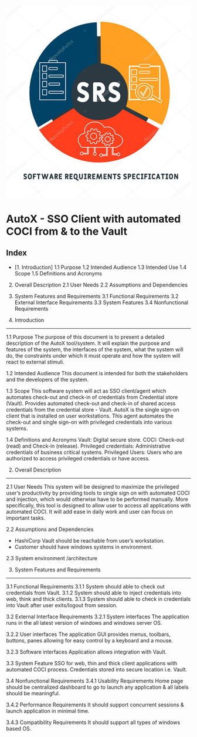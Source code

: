 ![SRS](/Docs/Images/Software-Requirement-Specifications.jpg)








# AutoX - SSO Client with automated COCI from & to the Vault









Index
-------------------------------------------------------------------------------------------------------------------------------

- [1. Introduction]
           1.1 Purpose
           1.2 Intended Audience
           1.3 Intended Use
           1.4 Scope
           1.5 Definitions and Acronyms

2. Overall Description
           2.1 User Needs
           2.2 Assumptions and Dependencies

3. System Features and Requirements
            3.1 Functional Requirements
            3.2 External Interface Requirements
            3.3 System Features
            3.4 Nonfunctional Requirements









1. Introduction
-----------------------------------------------------------------------------------------------
1.1 Purpose
The purpose of this document is to present a detailed description of the AutoX tool/system. It will explain the purpose and features of the system, the interfaces of the system, what the system will do, the constraints under which it must operate and how the system will react to external stimuli.

1.2 Intended Audience
This document is intended for both the stakeholders and the developers of the system.

1.3 Scope
This software system will act as SSO client/agent which automates check-out and check-in of credentials from Credential store (Vault). 
Provides automated check-out and check-in of shared access credentials from the credential store - Vault.
AutoX is the single sign-on client that is installed on user workstations. This agent automates the check-out and single sign-on with privileged credentials into various systems.

1.4 Definitions and Acronyms
Vault: Digital secure store.
COCI: Check-out (read) and Check-in (release).
Privileged credentials: Administrative credentials of business critical systems.
Privileged Users: Users who are authorized to access privileged credentials or have access.




2. Overall Description
-----------------------------------------------------------------------------------------------
2.1 User Needs
This system will be designed to maximize the privileged user’s productivity by providing tools to single sign on with automated COCI and injection, which would otherwise have to be performed manually.
More specifically, this tool is designed to allow user to access all applications with automated COCI. It will add ease in daily work and user can focus on important tasks.

2.2 Assumptions and Dependencies
- HashiCorp Vault should be reachable from user’s workstation.
- Customer should have windows systems in environment.

2.3 System environment /architecture 
 





3. System Features and Requirements
-----------------------------------------------------------------------------------------------
3.1 Functional Requirements
3.1.1 System should able to check out credentials from Vault.
3.1.2 System should able to inject credentials into web, think and thick clients.
3.1.3 System should able to check in credentials into Vault after user exits/logout from session.

3.2 External Interface Requirements
3.2.1 System interfaces
The application runs in the all latest version of windows and windows server OS.

3.2.2 User interfaces
The application GUI provides menus, toolbars, buttons, panes allowing for easy control by a keyboard and a mouse.

3.2.3 Software interfaces
Application allows integration with Vault.

3.3 System Feature
SSO for web, thin and thick client applications with automated COCI process.
Credentials stored into secure location i.e. Vault.

3.4 Nonfunctional Requirements
3.4.1 Usability Requirements
Home page should be centralized dashboard to go to launch any application & all labels should be meaningful.

3.4.2 Performance Requirements
It should support concurrent sessions & launch application in minimal time.
	
3.4.3 Compatibility Requirements
It should support all types of windows based OS.
